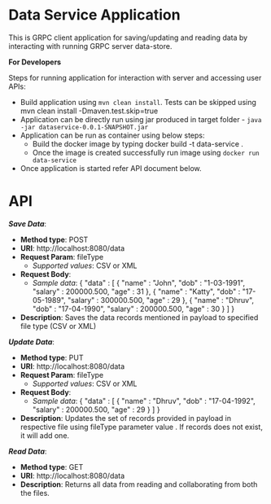 # Data Service Application

This is GRPC client application for saving/updating and reading data by interacting with running GRPC server data-store.

**For Developers**

Steps for running application for interaction with server and accessing user APIs:

* Build application using `mvn clean install`. Tests can be skipped using mvn clean install -Dmaven.test.skip=true
* Application can be directly run using jar produced in target folder - `java -jar dataservice-0.0.1-SNAPSHOT.jar`
* Application can be run as container using below steps:
    * Build the docker image by typing docker build -t data-service .
    * Once the image is created successfully run image using `docker run data-service`
* Once application is started refer API document below.

# API

***Save Data***:

- **Method type**: POST
- **URI**: http://localhost:8080/data
- **Request Param**: fileType
    * _Supported values_: CSV or XML
- **Request Body**: 
    * _Sample data_: {
                       "data" : [
                       {
                           "name" : "John",
                           "dob" : "1-03-1991",
                           "salary" : 200000.500,
                           "age" : 31
                       },
                       {
                           "name" : "Katty",
                           "dob" : "17-05-1989",
                           "salary" : 300000.500,
                           "age" : 29
                       },
                       {
                           "name" : "Dhruv",
                           "dob" : "17-04-1990",
                           "salary" : 200000.500,
                           "age" : 30
                       }
                   ]
                   } 
- **Description**: Saves the data records mentioned in payload to specified file type (CSV or XML)  

***Update Data***:
- **Method type**: PUT
- **URI**: http://localhost:8080/data
- **Request Param**: fileType
    * _Supported values_: CSV or XML
- **Request Body**: 
    * _Sample data_: {
                         "data" : [
                         {
                             "name" : "Dhruv",
                             "dob" : "17-04-1992",
                             "salary" : 200000.500,
                             "age" : 29
                         }
                     ]
                     }
- **Description**: Updates the set of records provided in payload in respective file using fileType parameter value
. If records does not exist, it will add one.
     
***Read Data***:
- **Method type**: GET
- **URI**: http://localhost:8080/data
- **Description**: Returns all data from reading and collaborating from both the files.